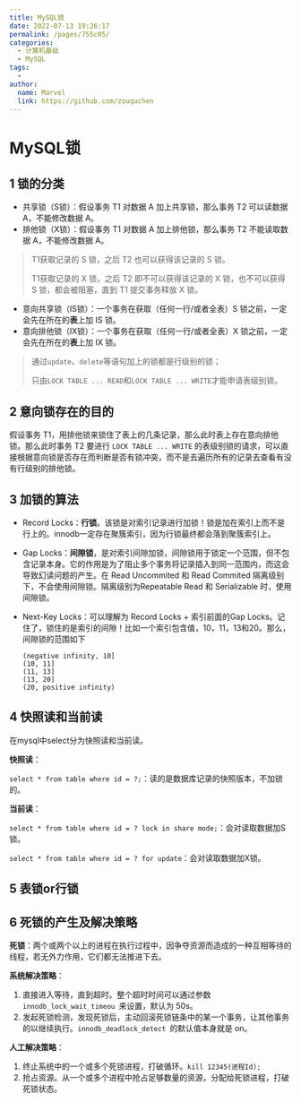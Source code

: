 ```yaml
---
title: MySQL锁
date: 2022-07-13 19:26:17
permalink: /pages/755c05/
categories:
  - 计算机基础
  - MySQL
tags:
  - 
author: 
  name: Marvel
  link: https://github.com/zouquchen
---
```

# MySQL锁

## 1 锁的分类

- 共享锁（S锁）：假设事务 T1 对数据 A 加上共享锁，那么事务  T2  可以读数据 A，不能修改数据 A。
- 排他锁（X锁）：假设事务 T1 对数据 A 加上排他锁，那么事务 T2 不能读取数据 A，不能修改数据 A。

> T1获取记录的 S 锁，之后 T2 也可以获得该记录的 S 锁。
>
> T1获取记录的 X 锁，之后 T2 即不可以获得该记录的 X 锁，也不可以获得 S 锁，都会被阻塞，直到 T1 提交事务释放 X 锁。

- 意向共享锁（IS锁）：一个事务在获取（任何一行/或者全表）S 锁之前，一定会先在所在的**表**上加 IS 锁。
- 意向排他锁（IX锁）：一个事务在获取（任何一行/或者全表）X 锁之前，一定会先在所在的**表**上加 IX 锁。

> 通过`update`、`delete`等语句加上的锁都是行级别的锁；
>
> 只由`LOCK TABLE ... READ`和`LOCK TABLE ... WRITE`才能申请表级别锁。

## 2 意向锁存在的目的

假设事务 T1，用排他锁来锁住了表上的几条记录，那么此时表上存在意向排他锁。那么此时事务 T2 要进行 `LOCK TABLE ... WRITE` 的表级别锁的请求，可以直接根据意向锁是否存在而判断是否有锁冲突，而不是去遍历所有的记录去查看有没有行级别的排他锁。

## 3 加锁的算法

- Record Locks：**行锁**。该锁是对索引记录进行加锁！锁是加在索引上而不是行上的。innodb一定存在聚簇索引，因为行锁最终都会落到聚簇索引上。

- Gap Locks：**间隙锁**，是对索引间隙加锁，间隙锁用于锁定一个范围，但不包含记录本身。它的作用是为了阻止多个事务将记录插入到同一范围内，而这会导致幻读问题的产生。在 Read Uncommited 和 Read Commited 隔离级别下，不会使用间隙锁。隔离级别为Repeatable Read 和 Serializable 时，使用间隙锁。

- Next-Key Locks：可以理解为 Record Locks + 索引前面的Gap Locks。记住了，锁住的是索引的间隙！比如一个索引包含值，10，11，13和20。那么，间隙锁的范围如下

  ```
  (negative infinity, 10]
  (10, 11]
  (11, 13]
  (13, 20]
  (20, positive infinity)
  ```


## 4 快照读和当前读

在mysql中select分为快照读和当前读。

**快照读**：

`select * from table where id = ?;`：读的是数据库记录的快照版本，不加锁的。

**当前读**：

`select * from table where id = ? lock in share mode;`：会对读取数据加S锁。

`select * from table where id = ? for update`：会对读取数据加X锁。

## 5 表锁or行锁



## 6 死锁的产生及解决策略

**死锁**：两个或两个以上的进程在执行过程中，因争夺资源而造成的一种互相等待的线程，若无外力作用，它们都无法推进下去。

**系统解决策略**：

1. 直接进入等待，直到超时。整个超时时间可以通过参数 `innodb_lock_wait_timeou `来设置，默认为 50s。
2. 发起死锁检测，发现死锁后，主动回滚死锁链条中的某一个事务，让其他事务的以继续执行。`innodb_deadlock_detect `的默认值本身就是 on。

**人工解决策略**：

1. 终止系统中的一个或多个死锁进程，打破循环。`kill 12345(进程Id);`
2. 抢占资源。从一个或多个进程中抢占足够数量的资源，分配给死锁进程，打破死锁状态。
